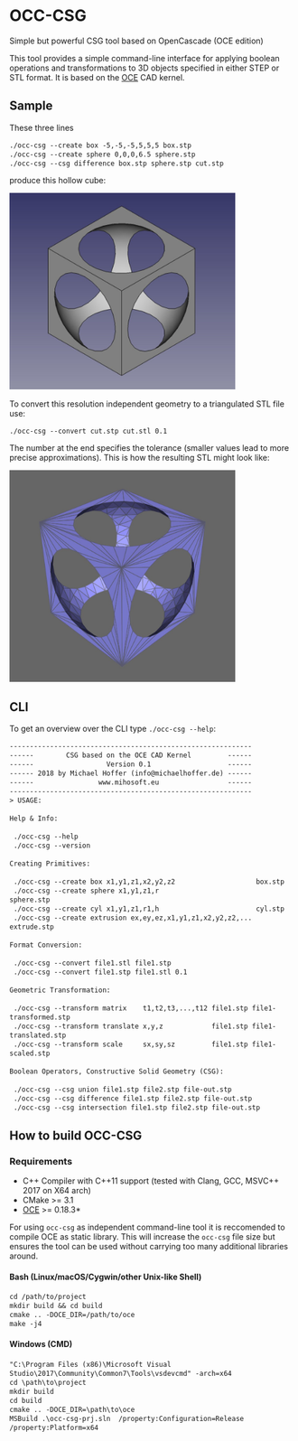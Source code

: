 # OCC-CSG

Simple but powerful CSG tool based on OpenCascade (OCE edition)

This tool provides a simple command-line interface for applying boolean operations and transformations to 3D objects specified in either STEP or STL format. It is based on the [OCE](https://github.com/tpaviot/oce) CAD kernel.

## Sample

These three lines

    ./occ-csg --create box -5,-5,-5,5,5,5 box.stp
    ./occ-csg --create sphere 0,0,0,6.5 sphere.stp
    ./occ-csg --csg difference box.stp sphere.stp cut.stp
    
produce this hollow cube:

<img src="resources/img/sample.jpg" width="400px">

To convert this resolution independent geometry to a triangulated STL file use:

    ./occ-csg --convert cut.stp cut.stl 0.1

The number at the end specifies the tolerance (smaller values lead to more precise approximations). This is how the resulting STL might look like:

<img src="resources/img/sample-stl.jpg" width="400px">

## CLI

To get an overview over the CLI type `./occ-csg --help`:

```
------------------------------------------------------------
------        CSG based on the OCE CAD Kernel         ------
------                  Version 0.1                   ------
------ 2018 by Michael Hoffer (info@michaelhoffer.de) ------
------                www.mihosoft.eu                 ------
------------------------------------------------------------
> USAGE:

Help & Info:

 ./occ-csg --help
 ./occ-csg --version

Creating Primitives:

 ./occ-csg --create box x1,y1,z1,x2,y2,z2                    box.stp
 ./occ-csg --create sphere x1,y1,z1,r                        sphere.stp
 ./occ-csg --create cyl x1,y1,z1,r1,h                        cyl.stp
 ./occ-csg --create extrusion ex,ey,ez,x1,y1,z1,x2,y2,z2,... extrude.stp

Format Conversion:

 ./occ-csg --convert file1.stl file1.stp
 ./occ-csg --convert file1.stp file1.stl 0.1

Geometric Transformation:

 ./occ-csg --transform matrix    t1,t2,t3,...,t12 file1.stp file1-transformed.stp
 ./occ-csg --transform translate x,y,z            file1.stp file1-translated.stp
 ./occ-csg --transform scale     sx,sy,sz         file1.stp file1-scaled.stp

Boolean Operators, Constructive Solid Geometry (CSG):

 ./occ-csg --csg union file1.stp file2.stp file-out.stp
 ./occ-csg --csg difference file1.stp file2.stp file-out.stp
 ./occ-csg --csg intersection file1.stp file2.stp file-out.stp
```

## How to build OCC-CSG

### Requirements

- C+\+ Compiler with C+\+11 support (tested with Clang, GCC, MSVC+\+ 2017 on X64 arch)
- CMake >= 3.1
- [OCE](https://github.com/tpaviot/oce) >= 0.18.3*

For using `occ-csg` as independent command-line tool it is reccomended to compile OCE as static library. This will increase the `occ-csg` file size but ensures the tool can be used without carrying too many additional libraries around.

#### Bash (Linux/macOS/Cygwin/other Unix-like Shell)

    cd /path/to/project
    mkdir build && cd build
    cmake .. -DOCE_DIR=/path/to/oce
    make -j4
    
#### Windows (CMD)

	"C:\Program Files (x86)\Microsoft Visual Studio\2017\Community\Common7\Tools\vsdevcmd" -arch=x64
    cd \path\to\project
    mkdir build
    cd build
    cmake .. -DOCE_DIR=\path\to\oce
    MSBuild .\occ-csg-prj.sln  /property:Configuration=Release /property:Platform=x64
    
